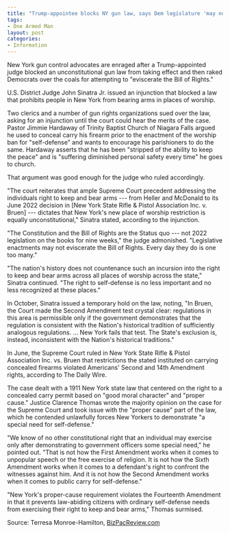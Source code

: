 ```yaml
---
title: "Trump-appointee blocks NY gun law, says Dem legislature 'may not eviscerate the Bill of Rights'"
tags:
- One Armed Man
layout: post
categories:
- Information
---
```


New York gun control advocates are enraged after a Trump-appointed judge blocked an unconstitutional gun law from taking effect and then raked Democrats over the coals for attempting to "eviscerate the Bill of Rights."

U.S. District Judge John Sinatra Jr. issued an injunction that blocked a law that prohibits people in New York from bearing arms in places of worship.

Two clerics and a number of gun rights organizations sued over the law, asking for an injunction until the court could hear the merits of the case. Pastor Jimmie Hardaway of Trinity Baptist Church of Niagara Falls argued he used to conceal carry his firearm prior to the enactment of the worship ban for "self-defense" and wants to encourage his parishioners to do the same. Hardaway asserts that he has been "stripped of the ability to keep the peace" and is "suffering diminished personal safety every time" he goes to church.

That argument was good enough for the judge who ruled accordingly.

"The court reiterates that ample Supreme Court precedent addressing the individuals right to keep and bear arms --- from Heller and McDonald to its June 2022 decision in \[New York State Rifle & Pistol Association Inc. v. Bruen\] --- dictates that New York's new place of worship restriction is equally unconstitutional," Sinatra stated, according to the injunction.

"The Constitution and the Bill of Rights are the Status quo --- not 2022 legislation on the books for nine weeks," the judge admonished. "Legislative enactments may not eviscerate the Bill of Rights. Every day they do is one too many."

"The nation's history does not countenance such an incursion into the right to keep and bear arms across all places of worship across the state," Sinatra continued. "The right to self-defense is no less important and no less recognized at these places."

In October, Sinatra issued a temporary hold on the law, noting, "In Bruen, the Court made the Second Amendment test crystal clear: regulations in this area is permissible only if the government demonstrates that the regulation is consistent with the Nation's historical tradition of sufficiently analogous regulations. ... New York fails that test. The State's exclusion is, instead, inconsistent with the Nation's historical traditions."

In June, the Supreme Court ruled in New York State Rifle & Pistol Association Inc. vs. Bruen that restrictions the stated instituted on carrying concealed firearms violated Americans' Second and 14th Amendment rights, according to The Daily Wire.

The case dealt with a 1911 New York state law that centered on the right to a concealed carry permit based on "good moral character" and "proper cause." Justice Clarence Thomas wrote the majority opinion on the case for the Supreme Court and took issue with the "proper cause" part of the law, which he contended unlawfully forces New Yorkers to demonstrate "a special need for self-defense."

"We know of no other constitutional right that an individual may exercise only after demonstrating to government officers some special need," he pointed out. "That is not how the First Amendment works when it comes to unpopular speech or the free exercise of religion. It is not how the Sixth Amendment works when it comes to a defendant's right to confront the witnesses against him. And it is not how the Second Amendment works when it comes to public carry for self-defense."

"New York's proper-cause requirement violates the Fourteenth Amendment in that it prevents law-abiding citizens with ordinary self-defense needs from exercising their right to keep and bear arms," Thomas surmised.

Source: Terresa Monroe-Hamilton, [BizPacReview.com](https://www.bizpacreview.com/2022/11/07/trump-appointee-blocks-ny-gun-law-says-dem-legislature-may-not-eviscerate-the-bill-of-rights-1305861/)